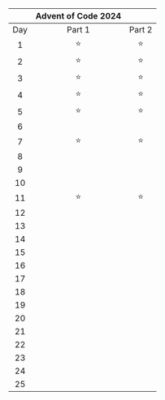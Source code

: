 |     | Advent of Code 2024 |        |
| :-: | :-----------------: | :----: |
| Day |       Part 1        | Part 2 |
|  1  |       :star:        | :star: |
|  2  |       :star:        | :star: |
|  3  |       :star:        | :star: |
|  4  |       :star:        | :star: |
|  5  |       :star:        | :star: |
|  6  |                     |        |
|  7  |       :star:        | :star: |
|  8  |                     |        |
|  9  |                     |        |
| 10  |                     |        |
| 11  |       :star:        | :star: |
| 12  |                     |        |
| 13  |                     |        |
| 14  |                     |        |
| 15  |                     |        |
| 16  |                     |        |
| 17  |                     |        |
| 18  |                     |        |
| 19  |                     |        |
| 20  |                     |        |
| 21  |                     |        |
| 22  |                     |        |
| 23  |                     |        |
| 24  |                     |        |
| 25  |                     |        |
